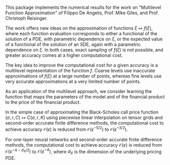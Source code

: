 This package implements the numerical results for the work on "Multilevel Function Approximation" of Filippo De Angelis, Prof. Mike Giles, and Prof. Christoph Reisinger. 

The work offers new ideas on the approximation of functions $\xi \mapsto f(\xi)$, where each function evaluation corresponds to either a functional of the solution of a PDE, with parametric dependence on $\xi$, or the expected value of a functional of the solution of an SDE, again with a parametric dependence on $\xi$. In both cases, exact sampling of $f(\xi)$ is not possible, and greater accuracy comes at a higher computational cost.

The key idea to improve the computational cost for a given accuracy is a multilevel representation of the function $f$. Coarse levels use inaccurate approximations of $f(\xi)$ at a large number of points, whereas fine levels use very accurate approximations at a very limited number of points.

As an application of the multilevel approach, we consider learning the function that maps the parameters of the model and of the financial product to the price of the financial product. 

In the simple case of approximating the Black-Scholes call price function $(\sigma, r, C) \mapsto C(\sigma, r, K)$ using piecewise linear interpolation on tensor grids and second-order accurate finite difference methods, the computational cost to achieve accuracy $\mathcal{O}(\epsilon)$ is reduced from $\mathcal{O}(\epsilon^{-5/2})$ to $\mathcal{O}(\epsilon^{-3/2})$.

For one-layer neural networks and second-order accurate finite difference methods, the computational cost to achieve accuracy $\mathcal{O}(\varepsilon)$ is reduced from $\mathcal{O}(\varepsilon^{-4 - d_X / 2})$ to  $\mathcal{O}(\varepsilon^{-4})$, where $d_X$ is the dimension of the underlying pricing PDE.
